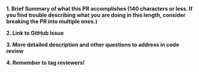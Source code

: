 **1. Brief Summary of what this PR accomplishes (140 characters or less. If you find trouble describing what you are doing in this length, consider breaking the PR into multiple ones.)**



**2. Link to GitHub Issue**



**3. More detailed description and other questions to address in code review**



**4. Remember to tag reviewers!**
